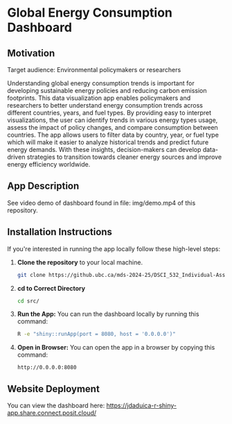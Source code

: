 # Global Energy Consumption Dashboard

## Motivation

Target audience: Environmental policymakers or researchers

Understanding global energy consumption trends is important for developing sustainable energy policies and reducing carbon emission footprints. This data visualization app enables policymakers and researchers to better understand energy consumption trends across different countries, years, and fuel types. By providing easy to interpret visualizations, the user can identify trends in various energy types usage, assess the impact of policy changes, and compare consumption between countries. The app allows users to filter data by country, year, or fuel type which will make it easier to analyze historical trends and predict future energy demands. With these insights, decision-makers can develop data-driven strategies to transition towards cleaner energy sources and improve energy efficiency worldwide.

## App Description

See video demo of dashboard found in file: img/demo.mp4 of this repository.

## Installation Instructions

If you're interested in running the app locally follow these high-level steps:

1.  **Clone the repository** to your local machine.

    ``` bash
    git clone https://github.ubc.ca/mds-2024-25/DSCI_532_Individual-Assignment.git
    ```

2.  **cd to Correct Directory**

    ``` bash
    cd src/
    ```

3.  **Run the App:** You can run the dashboard locally by running this command:

    ``` bash
    R -e "shiny::runApp(port = 8080, host = '0.0.0.0')"
    ```

4.  **Open in Browser:** You can open the app in a browser by copying this command:

    ```         
    http://0.0.0.0:8080
    ```

## Website Deployment

You can view the dashboard here: <https://jdaduica-r-shiny-app.share.connect.posit.cloud/>
